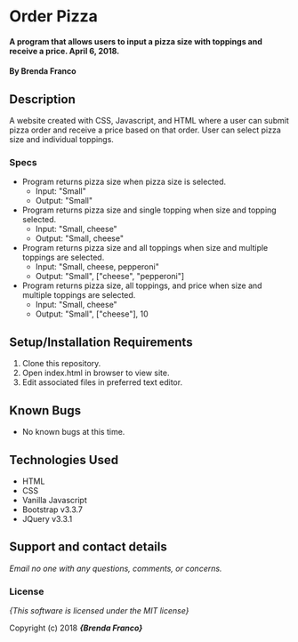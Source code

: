 # Order Pizza

#### A program that allows users to input a pizza size with toppings and receive a price. April 6, 2018.

#### By **Brenda Franco**

## Description

A website created with CSS, Javascript, and HTML where a user can submit pizza order and receive a price based on that order. User can select pizza size and individual toppings.


### Specs
* Program returns pizza size when pizza size is selected.
  * Input: "Small"
  * Output: "Small"
* Program returns pizza size and single topping when size and topping selected.
  * Input: "Small, cheese"
  * Output: "Small, cheese"  
* Program returns pizza size and all toppings when size and multiple toppings are selected.
  * Input: "Small, cheese, pepperoni"
  * Output: "Small", ["cheese", "pepperoni"]
* Program returns pizza size, all toppings, and price when size and multiple toppings are selected.
  * Input: "Small, cheese"
  * Output: "Small", ["cheese"], 10

## Setup/Installation Requirements

1. Clone this repository.
2. Open index.html in browser to view site.
3. Edit associated files in preferred text editor.

## Known Bugs
* No known bugs at this time.

## Technologies Used
  * HTML
  * CSS
  * Vanilla Javascript
  * Bootstrap v3.3.7
  * JQuery v3.3.1

## Support and contact details

_Email no one with any questions, comments, or concerns._

### License

*{This software is licensed under the MIT license}*

Copyright (c) 2018 **_{Brenda Franco}_**
